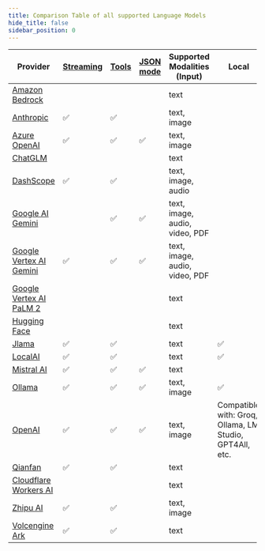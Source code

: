 ```yaml
---
title: Comparison Table of all supported Language Models
hide_title: false
sidebar_position: 0
---
```


| Provider                                                                         | [Streaming](/tutorials/response-streaming) | [Tools](/tutorials/tools) | [JSON mode](/tutorials/ai-services#json-mode) | Supported Modalities (Input)   | Local                                                   | Native |
|----------------------------------------------------------------------------------|--------------------------------------------|---------------------------|-----------------------------------------------|--------------------------------|---------------------------------------------------------|--------|
| [Amazon Bedrock](/integrations/language-models/amazon-bedrock)                   |                                            |                           |                                               | text                           |                                                         |        |
| [Anthropic](/integrations/language-models/anthropic)                             | ✅                                          | ✅                         |                                               | text, image                    |                                                         | ✅      |
| [Azure OpenAI](/integrations/language-models/azure-open-ai)                      | ✅                                          | ✅                         | ✅                                             | text, image                    |                                                         |        |
| [ChatGLM](/integrations/language-models/chatglm)                                 |                                            |                           |                                               | text                           |                                                         |        |
| [DashScope](/integrations/language-models/dashscope)                             | ✅                                          | ✅                         |                                               | text, image, audio             |                                                         |        |
| [Google AI Gemini](/integrations/language-models/google-ai-gemini)               |                                            | ✅                         | ✅                                             | text, image, audio, video, PDF |                                                         |        |
| [Google Vertex AI Gemini](/integrations/language-models/google-vertex-ai-gemini) | ✅                                          | ✅                         | ✅                                             | text, image, audio, video, PDF |                                                         |        |
| [Google Vertex AI PaLM 2](/integrations/language-models/google-palm)             |                                            |                           |                                               | text                           |                                                         | ✅      |
| [Hugging Face](/integrations/language-models/hugging-face)                       |                                            |                           |                                               | text                           |                                                         |        |
| [Jlama](/integrations/language-models/jlama)                                     | ✅                                          | ✅                         |                                               | text                           | ✅                                                       | ✅      |
| [LocalAI](/integrations/language-models/local-ai)                                | ✅                                          | ✅                         |                                               | text                           | ✅                                                       |        |
| [Mistral AI](/integrations/language-models/mistral-ai)                           | ✅                                          | ✅                         | ✅                                             | text                           |                                                         |        |
| [Ollama](/integrations/language-models/ollama)                                   | ✅                                          | ✅                         | ✅                                             | text, image                    | ✅                                                       |        |
| [OpenAI](/integrations/language-models/open-ai)                                  | ✅                                          | ✅                         | ✅                                             | text, image                    | Compatible with: Groq, Ollama, LM Studio, GPT4All, etc. | ✅      |
| [Qianfan](/integrations/language-models/qianfan)                                 | ✅                                          | ✅                         |                                               | text                           |                                                         |        |
| [Cloudflare Workers AI](/integrations/language-models/workers-ai)                |                                            |                           |                                               | text                           |                                                         |        |
| [Zhipu AI](/integrations/language-models/zhipu-ai)                               | ✅                                          | ✅                         |                                               | text, image                    |                                                         |        |
| [Volcengine Ark](/integrations/language-models/volcengine-ark)         | ✅                                          | ✅                         |                                               | text                           |                                                         |        |
